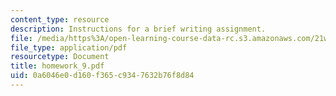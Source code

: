 ```yaml
---
content_type: resource
description: Instructions for a brief writing assignment.
file: /media/https%3A/open-learning-course-data-rc.s3.amazonaws.com/21w-730-2-the-creative-spark-fall-2004/0a6046e0d160f365c9347632b76f8d84_homework_9.pdf
file_type: application/pdf
resourcetype: Document
title: homework_9.pdf
uid: 0a6046e0-d160-f365-c934-7632b76f8d84
---
```

